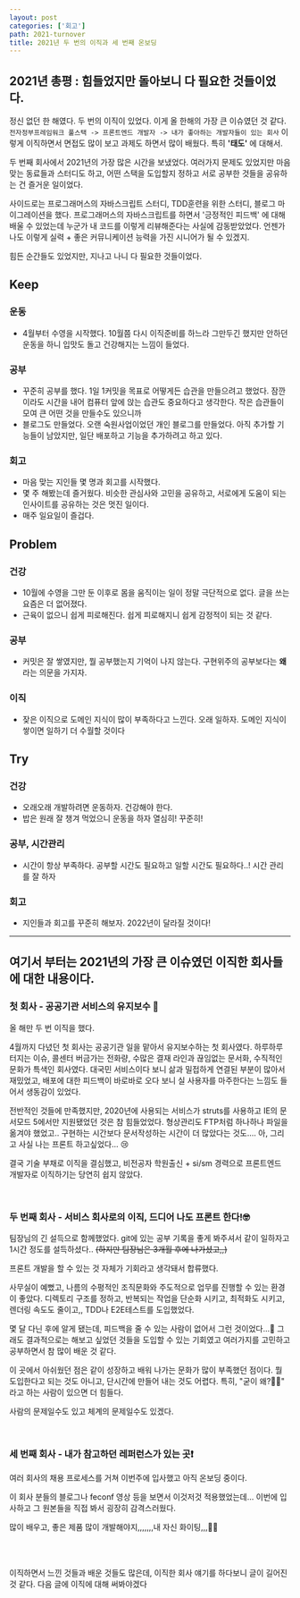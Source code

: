 ```yaml
---
layout: post
categories: ['회고']
path: 2021-turnover
title: 2021년 두 번의 이직과 세 번째 온보딩
---
```


## 2021년 총평 : 힘들었지만 돌아보니 다 필요한 것들이었다.

정신 없던 한 해였다. 두 번의 이직이 있었다. 이게 올 한해의 가장 큰 이슈였던 것 같다.`전자정부프레임워크 풀스택 -> 프론트엔드 개발자 -> 내가 좋아하는 개발자들이 있는 회사` 이렇게 이직하면서 면접도 많이 보고 과제도 하면서 많이 배웠다. 특히 **'태도'** 에 대해서.

두 번째 회사에서 2021년의 가장 많은 시간을 보냈었다. 여러가지 문제도 있었지만 마음 맞는 동료들과 스터디도 하고, 어떤 스택을 도입할지 정하고 서로 공부한 것들을 공유하는 건 즐거운 일이었다.

사이드로는 프로그래머스의 자바스크립트 스터디, TDD훈련을 위한 스터디, 블로그 마이그레이션을 했다. 
프로그래머스의 자바스크립트를 하면서 '긍정적인 피드백' 에 대해 배울 수 있었는데 누군가 내 코드를 이렇게 리뷰해준다는 사실에 감동받았었다. 언젠가 나도 이렇게 실력 + 좋은 커뮤니케이션 능력을 가진 시니어가 될 수 있겠지. 

힘든 순간들도 있었지만, 지나고 나니 다 필요한 것들이었다. 

## Keep
### 운동
- 4월부터 수영을 시작했다. 10월쯤 다시 이직준비를 하느라 그만두긴 했지만 안하던 운동을 하니 입맛도 돌고 건강해지는 느낌이 들었다.

### 공부
- 꾸준히 공부를 했다. 1일 1커밋을 목표로 어떻게든 습관을 만들으려고 했었다. 잠깐이라도 시간을 내어 컴퓨터 앞에 앉는 습관도 중요하다고 생각한다. 작은 습관들이 모여 큰 어떤 것을 만들수도 있으니까
- 블로그도 만들었다. 오랜 숙원사업이었던 개인 블로그를 만들었다. 아직 추가할 기능들이 남았지만, 일단 배포하고 기능을 추가하려고 하고 있다. 

### 회고
- 마음 맞는 지인들 몇 명과 회고를 시작했다.
- 몇 주 해봤는데 즐거웠다. 비슷한 관심사와 고민을 공유하고, 서로에게 도움이 되는 인사이트를 공유하는 것은 멋진 일이다.
- 매주 일요일이 즐겁다. 

## Problem
### 건강
- 10월에 수영을 그만 둔 이후로 몸을 움직이는 일이 정말 극단적으로 없다. 글을 쓰는 요즘은 더 없어졌다.
- 근육이 없으니 쉽게 피로해진다. 쉽게 피로해지니 쉽게 감정적이 되는 것 같다. 

### 공부
- 커밋은 잘 쌓였지만, 뭘 공부했는지 기억이 나지 않는다. 구현위주의 공부보다는 **왜** 라는 의문을 가지자.
### 이직
- 잦은 이직으로 도메인 지식이 많이 부족하다고 느낀다. 오래 일하자. 도메인 지식이 쌓이면 일하기 더 수월할 것이다


## Try
### 건강
- 오래오래 개발하려면 운동하자. 건강해야 한다. 
- 밥은 원래 잘 챙겨 먹었으니 운동을 하자 열심히! 꾸준히!

### 공부, 시간관리
- 시간이 항상 부족하다. 공부할 시간도 필요하고 일할 시간도 필요하다..! 시간 관리를 잘 하자
### 회고
- 지인들과 회고를 꾸준히 해보자. 2022년이 달라질 것이다!

---

## 여기서 부터는 2021년의 가장 큰 이슈였던 이직한 회사들에 대한 내용이다.
### 첫 회사 - 공공기관 서비스의 유지보수 🏢
올 해만 두 번 이직을 했다. 

4월까지 다녔던 첫 회사는 공공기관 일을 맡아서 유지보수하는 첫 회사였다. 하루하루 터지는 이슈, 콜센터 버금가는 전화량, 수많은 결재 라인과 끊임없는 문서화, 수직적인 문화가 특색인 회사였다. 대국민 서비스이다 보니 삶과 밀접하게 연결된 부분이 많아서 재밌었고, 배포에 대한 피드백이 바로바로 오다 보니 실 사용자를 마주한다는 느낌도 들어서 생동감이 있었다.

전반적인 것들에 만족했지만, 2020년에 사용되는 서비스가 struts를 사용하고 IE의 문서모드 5에서만 지원됐었던 것은 참 힘들었었다. 형상관리도 FTP처럼 하나하나 파일을 옮겨야 했었고.. 구현하는 시간보다 문서작성하는 시간이 더 많았다는 것도.... 아, 그리고 사실 나는 프론트 하고싶었다... 😢

결국 기술 부채로 이직을 결심했고, 비전공자 학원출신 + si/sm 경력으로 프론트엔드 개발자로 이직하기는 당연히 쉽지 않았다. 

<br/>

### 두 번째 회사 - 서비스 회사로의 이직, 드디어 나도 프론트 한다!🤓
팀장님의 긴 설득으로 함께했었다. git에 있는 공부 기록을 좋게 봐주셔서 같이 일하자고 1시간 정도를 설득하셨다.. ~~(하지만 팀장님은 3개월 후에 나가셨고,,)~~ 

프론트 개발을 할 수 있는 것 자체가 기회라고 생각돼서 합류했다.

사무실이 예뻤고, 나름의 수평적인 조직문화와 주도적으로 업무를 진행할 수 있는 환경이 좋았다. 디렉토리 구조를 정하고, 반복되는 작업을 단순화 시키고, 최적화도 시키고, 렌더링 속도도 줄이고,, TDD나 E2E테스트를 도입했었다. 

몇 달 다닌 후에 알게 됐는데, 피드백을 줄 수 있는 사람이 없어서 그런 것이었다...🥲 그래도 결과적으로는 해보고 싶었던 것들을 도입할 수 있는 기회였고 여러가지를 고민하고 공부하면서 참 많이 배운 것 같다.

이 곳에서 아쉬웠던 점은 같이 성장하고 배워 나가는 문화가 많이 부족했던 점이다. 뭘 도입한다고 되는 것도 아니고, 단시간에 만들어 내는 것도 어렵다. 특히, "굳이 왜?🤷‍♂️" 라고 하는 사람이 있으면 더 힘들다. 

사람의 문제일수도 있고 체계의 문제일수도 있겠다.

<br/>

### 세 번째 회사 - 내가 참고하던 레퍼런스가 있는 곳❗️
여러 회사의 채용 프로세스를 거쳐 이번주에 입사했고 아직 온보딩 중이다.

이 회사 분들의 블로그나 feconf 영상 등을 보면서 이것저것 적용했었는데... 이번에 입사하고 그 원본들을 직접 봐서 굉장히 감격스러웠다. 

많이 배우고, 좋은 제품 많이 개발해야지,,,,,,,내 자신 화이팅,,,🙌🏼

<br/><br/>

이직하면서 느낀 것들과 배운 것들도 많은데, 이직한 회사 얘기를 하다보니 글이 길어진 것 같다. 다음 글에 이직에 대해 써봐야겠다 